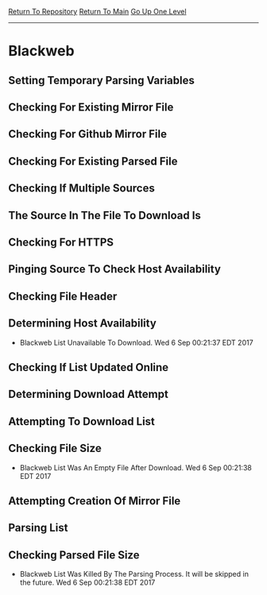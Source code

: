 [Return To Repository](https://github.com/deathbybandaid/piholeparser/)
[Return To Main](https://github.com/deathbybandaid/piholeparser/blob/master/RecentRunLogs/Mainlog.md)
[Go Up One Level](https://github.com/deathbybandaid/piholeparser/blob/master/RecentRunLogs/TopLevelScripts/30-Processing-Blacklists.md)
____________________________________
# Blackweb
## Setting Temporary Parsing Variables
## Checking For Existing Mirror File
## Checking For Github Mirror File
## Checking For Existing Parsed File
## Checking If Multiple Sources
## The Source In The File To Download Is
## Checking For HTTPS
## Pinging Source To Check Host Availability
## Checking File Header
## Determining Host Availability
* Blackweb List Unavailable To Download. Wed 6 Sep 00:21:37 EDT 2017
## Checking If List Updated Online
## Determining Download Attempt
## Attempting To Download List
## Checking File Size
* Blackweb List Was An Empty File After Download. Wed 6 Sep 00:21:38 EDT 2017
## Attempting Creation Of Mirror File
## Parsing List
## Checking Parsed File Size
* Blackweb List Was Killed By The Parsing Process. It will be skipped in the future. Wed 6 Sep 00:21:38 EDT 2017
